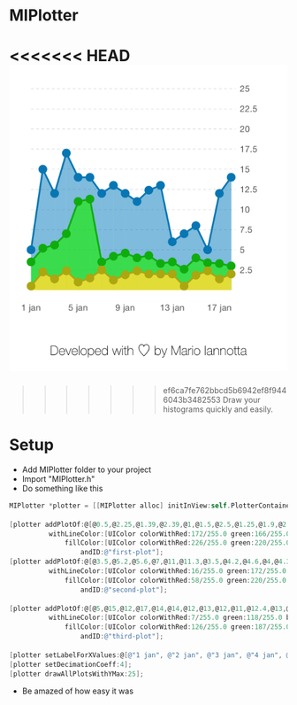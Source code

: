 MIPlotter
=========

<<<<<<< HEAD
![MIPlotter](/result.png "Draw your histograms quickly and easily.")
=======
>>>>>>> ef6ca7fe762bbcd5b6942ef8f9446043b3482553
Draw your histograms quickly and easily.

Setup
========
+ Add MIPlotter folder to your project
+ Import "MIPlotter.h"
+ Do something like this

```objectivec
MIPlotter *plotter = [[MIPlotter alloc] initInView:self.PlotterContainer];
    
[plotter addPlotOf:@[@0.5,@2.25,@1.39,@2.39,@1,@1.5,@2.5,@1.25,@1.9,@2.39,@2,@2,@2,@0.5,@1.85,@2.39,@1.39,@2]
          withLineColor:[UIColor colorWithRed:172/255.0 green:166/255.0 blue:16/255.0 alpha:1]
              fillColor:[UIColor colorWithRed:226/255.0 green:220/255.0 blue:55/255.0 alpha:1]
                  andID:@"first-plot"];
[plotter addPlotOf:@[@3.5,@5.2,@5.6,@7,@11,@11.3,@3.5,@4.2,@4.6,@4,@4.3,@3.3,@3.5,@2.6,@4,@3.4,@3.3, @3]
          withLineColor:[UIColor colorWithRed:16/255.0 green:172/255.0 blue:14/255.0 alpha:1]
              fillColor:[UIColor colorWithRed:58/255.0 green:220/255.0 blue:77/255.0 alpha:1]
                  andID:@"second-plot"];
    
[plotter addPlotOf:@[@5,@15,@12,@17,@14,@14,@12,@13,@12,@11,@12.4,@13,@6,@7,@8,@5,@12,@14]
          withLineColor:[UIColor colorWithRed:7/255.0 green:118/255.0 blue:179/255.0 alpha:1]
              fillColor:[UIColor colorWithRed:126/255.0 green:187/255.0 blue:221/255.0 alpha:1]
                  andID:@"third-plot"];
    
[plotter setLabelForXValues:@[@"1 jan", @"2 jan", @"3 jan", @"4 jan", @"5 jan", @"6 jan",@"7 jan", @"8 jan", @"9 jan", @"10 jan", @"11 jan", @"12 jan",@"13 jan", @"14 jan", @"15 jan", @"16 jan", @"17 jan", @"18 jan"]];
[plotter setDecimationCoeff:4];
[plotter drawAllPlotsWithYMax:25];
```
+ Be amazed of how easy it was

